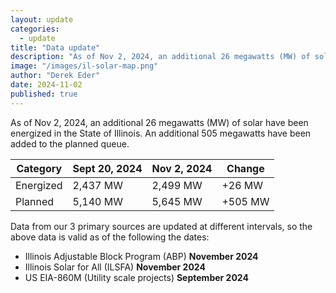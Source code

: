 ```yaml
---
layout: update
categories:
  - update
title: "Data update"
description: "As of Nov 2, 2024, an additional 26 megawatts (MW) of solar have been energized in the State of Illinois. An additional 505 megawatts have been added to the planned queue."
image: "/images/il-solar-map.png"
author: "Derek Eder"
date: 2024-11-02
published: true
---
```


As of Nov 2, 2024, an additional 26 megawatts (MW) of solar have been energized in the State of Illinois. An additional 505 megawatts have been added to the planned queue.

<table class='table'>
  <thead>
    <tr>
      <th>Category</th>
      <th>Sept 20, 2024</th>
      <th>Nov 2, 2024</th>
      <th>Change</th>
    </tr>
  </thead>
  <tbody>
    <tr>
      <td>Energized</td>
      <td>2,437 MW</td>
      <td>2,499 MW</td>
      <td>+26 MW</td>
    </tr>
    <tr>
      <td>Planned</td>
      <td>5,140 MW</td>
      <td>5,645 MW</td>
      <td>+505 MW</td>
    </tr>
  </tbody>
</table>

Data from our 3 primary sources are updated at different intervals, so the above data is valid as of the following the dates:

* Illinois Adjustable Block Program (ABP) **November 2024**
* Illinois Solar for All (ILSFA) **November 2024**
* US EIA-860M (Utility scale projects) **September 2024**